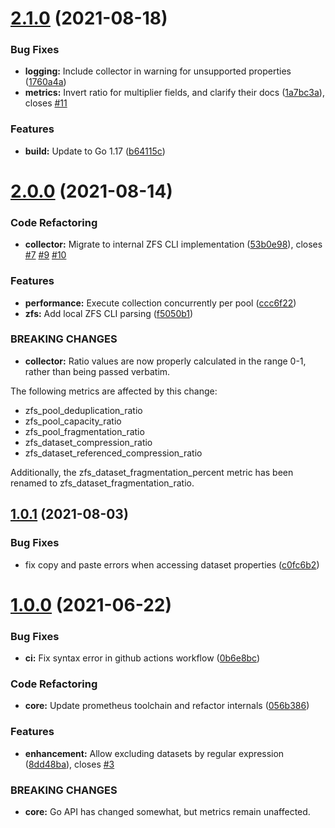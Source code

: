 # [2.1.0](https://github.com/pdf/zfs_exporter/compare/v2.0.0...v2.1.0) (2021-08-18)


### Bug Fixes

* **logging:** Include collector in warning for unsupported properties ([1760a4a](https://github.com/pdf/zfs_exporter/commit/1760a4a))
* **metrics:** Invert ratio for multiplier fields, and clarify their docs ([1a7bc3a](https://github.com/pdf/zfs_exporter/commit/1a7bc3a)), closes [#11](https://github.com/pdf/zfs_exporter/issues/11)


### Features

* **build:** Update to Go 1.17 ([b64115c](https://github.com/pdf/zfs_exporter/commit/b64115c))




# [2.0.0](https://github.com/pdf/zfs_exporter/compare/v1.0.1...v2.0.0) (2021-08-14)


### Code Refactoring

* **collector:** Migrate to internal ZFS CLI implementation ([53b0e98](https://github.com/pdf/zfs_exporter/commit/53b0e98)), closes [#7](https://github.com/pdf/zfs_exporter/issues/7) [#9](https://github.com/pdf/zfs_exporter/issues/9) [#10](https://github.com/pdf/zfs_exporter/issues/10)


### Features

* **performance:** Execute collection concurrently per pool ([ccc6f22](https://github.com/pdf/zfs_exporter/commit/ccc6f22))
* **zfs:** Add local ZFS CLI parsing ([f5050b1](https://github.com/pdf/zfs_exporter/commit/f5050b1))


### BREAKING CHANGES

* **collector:** Ratio values are now properly calculated in the range
0-1, rather than being passed verbatim.

The following metrics are affected by this change:
- zfs_pool_deduplication_ratio
- zfs_pool_capacity_ratio
- zfs_pool_fragmentation_ratio
- zfs_dataset_compression_ratio
- zfs_dataset_referenced_compression_ratio

Additionally, the zfs_dataset_fragmentation_percent metric has been
renamed to zfs_dataset_fragmentation_ratio.




## [1.0.1](https://github.com/pdf/zfs_exporter/compare/v1.0.0...v1.0.1) (2021-08-03)


### Bug Fixes

* fix copy and paste errors when accessing dataset properties ([c0fc6b2](https://github.com/pdf/zfs_exporter/commit/c0fc6b2))




# [1.0.0](https://github.com/pdf/zfs_exporter/compare/v0.0.3...v1.0.0) (2021-06-22)


### Bug Fixes

* **ci:** Fix syntax error in github actions workflow ([0b6e8bc](https://github.com/pdf/zfs_exporter/commit/0b6e8bc))


### Code Refactoring

* **core:** Update prometheus toolchain and refactor internals ([056b386](https://github.com/pdf/zfs_exporter/commit/056b386))


### Features

* **enhancement:** Allow excluding datasets by regular expression ([8dd48ba](https://github.com/pdf/zfs_exporter/commit/8dd48ba)), closes [#3](https://github.com/pdf/zfs_exporter/issues/3)


### BREAKING CHANGES

* **core:** Go API has changed somewhat, but metrics remain
unaffected.




